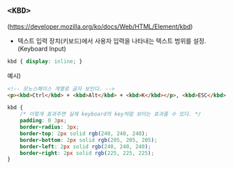 ## ```<KBD>```
(https://developer.mozilla.org/ko/docs/Web/HTML/Element/kbd)

- 텍스트 입력 장치(키보드)에서 사용자 입력을 나타내는 텍스트 범위를 설정. (Keyboard Input)

```css
kbd { display: inline; }
```


예시)
```html
<!-- 모노스페이스 계열로 글자 보인다. -->
<p><kbd>Ctrl</kbd> + <kbd>Alt</kbd> + <kbd>K</kbd></p>, <kbd>ESC</kbd>
```

```css
kbd {
    /* 이렇게 효과주면 실제 keyboard의 key처럼 보이는 효과줄 수 있다. */
    padding: 0 3px;
    border-radius: 3px;
    border-top: 2px solid rgb(240, 240, 240);
    border-bottom: 2px solid rgb(205, 205, 205);
    border-left: 2px solid rgb(240, 240, 240);
    border-right: 2px solid rgb(225, 225, 225);
}
```
